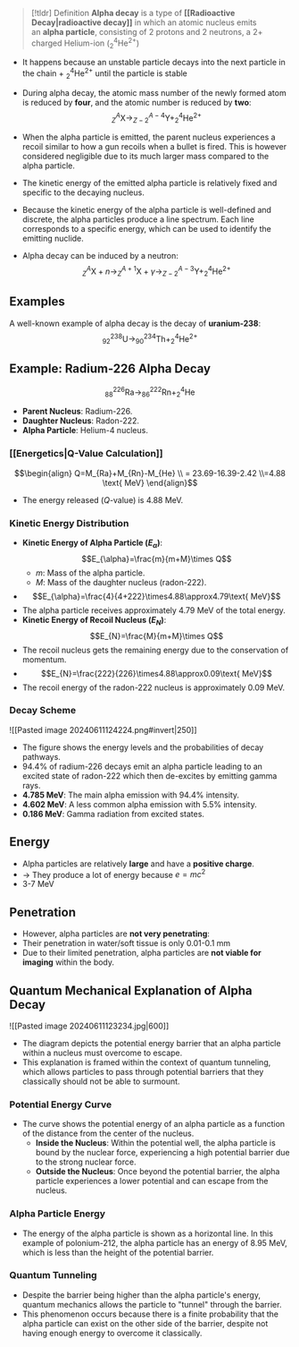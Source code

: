 > [!tldr] Definition
> **Alpha decay** is a type of **[[Radioactive Decay|radioactive decay]]** in which an atomic nucleus emits an **alpha particle**, consisting of 2 protons and 2 neutrons, a 2+ charged Helium-ion ($^{4}_{2}\textrm{He}^{2+}$)

- It happens because an unstable particle decays into the next particle in the chain + $^{4}_{2}\textrm{He}^{2+}$ until the particle is stable
- During alpha decay, the atomic mass number of the newly formed atom is reduced by **four**, and the atomic number is reduced by **two**: $$^{A}_{Z}\textrm{X} \rightarrow ^{A-4}_{Z-2}\textrm{Y} + ^{4}_{2}\textrm{He}^{2+}$$
- When the alpha particle is emitted, the parent nucleus experiences a recoil similar to how a gun recoils when a bullet is fired. This is however considered negligible due to its much larger mass compared to the alpha particle.
- The kinetic energy of the emitted alpha particle is relatively fixed and specific to the decaying nucleus.
- Because the kinetic energy of the alpha particle is well-defined and discrete, the alpha particles produce a line spectrum. Each line corresponds to a specific energy, which can be used to identify the emitting nuclide.

- Alpha decay can be induced by a neutron: $$^{A}_{Z}\textrm{X} + n\rightarrow ^{A+1}_{Z}\textrm{X}+\gamma \rightarrow ^{A-3}_{Z-2}\textrm{Y} + ^{4}_{2}\textrm{He}^{2+}$$
## Examples
A well-known example of alpha decay is the decay of **uranium-238**: $$^{238}_{92}\textrm{U} \rightarrow ^{234}_{90}\textrm{Th} + ^{4}_{2}\textrm{He}^{2+}$$
## Example: Radium-226 Alpha Decay
$$^{226}_{88}\textrm{Ra}\rightarrow ^{222}_{86}\textrm{Rn}+^{4}_{2}\textrm{He}$$
- **Parent Nucleus**: Radium-226.
- **Daughter Nucleus**: Radon-222.
- **Alpha Particle**: Helium-4 nucleus.
### [[Energetics|Q-Value Calculation]]
$$\begin{align} Q=M_{Ra}+M_{Rn}-M_{He} \\ = 23.69-16.39-2.42 \\=4.88 \text{ MeV} \end{align}$$
- The energy released ($Q$-value) is 4.88 MeV.
### Kinetic Energy Distribution
- **Kinetic Energy of Alpha Particle ($E_\alpha$​)**:$$E_{\alpha}=\frac{m}{m+M}\times Q$$
	- $m$: Mass of the alpha particle.
	- $M$: Mass of the daughter nucleus (radon-222).
- $$E_{\alpha}=\frac{4}{4+222}\times4.88\approx4.79\text{ MeV}$$
- The alpha particle receives approximately 4.79 MeV of the total energy.
- **Kinetic Energy of Recoil Nucleus ($E_{N}$​)**:$$E_{N}=\frac{M}{m+M}\times Q$$
- The recoil nucleus gets the remaining energy due to the conservation of momentum.
- $$E_{N}=\frac{222}{226}\times4.88\approx0.09\text{ MeV}$$
- The recoil energy of the radon-222 nucleus is approximately 0.09 MeV.
### Decay Scheme
![[Pasted image 20240611124224.png#invert|250]]
- The figure shows the energy levels and the probabilities of decay pathways.
- 94.4% of radium-226 decays emit an alpha particle leading to an excited state of radon-222 which then de-excites by emitting gamma rays.
- **4.785 MeV**: The main alpha emission with 94.4% intensity.
- **4.602 MeV**: A less common alpha emission with 5.5% intensity.
- **0.186 MeV**: Gamma radiation from excited states.


## Energy 
- Alpha particles are relatively **large** and have a **positive charge**.
- -> They produce a lot of energy because $e=mc^2$
- 3-7 MeV
## Penetration
- However, alpha particles are **not very penetrating**:
- Their penetration in water/soft tissue is only 0.01-0.1 mm
- Due to their limited penetration, alpha particles are **not viable for imaging** within the body.

## Quantum Mechanical Explanation of Alpha Decay
![[Pasted image 20240611123234.jpg|600]]
- The diagram depicts the potential energy barrier that an alpha particle within a nucleus must overcome to escape. 
- This explanation is framed within the context of quantum tunneling, which allows particles to pass through potential barriers that they classically should not be able to surmount.
### Potential Energy Curve
- The curve shows the potential energy of an alpha particle as a function of the distance from the center of the nucleus.
	- **Inside the Nucleus**: Within the potential well, the alpha particle is bound by the nuclear force, experiencing a high potential barrier due to the strong nuclear force.
	- **Outside the Nucleus**: Once beyond the potential barrier, the alpha particle experiences a lower potential and can escape from the nucleus.
### Alpha Particle Energy
- The energy of the alpha particle is shown as a horizontal line. In this example of polonium-212, the alpha particle has an energy of 8.95 MeV, which is less than the height of the potential barrier.
### Quantum Tunneling
- Despite the barrier being higher than the alpha particle's energy, quantum mechanics allows the particle to "tunnel" through the barrier. 
- This phenomenon occurs because there is a finite probability that the alpha particle can exist on the other side of the barrier, despite not having enough energy to overcome it classically.
